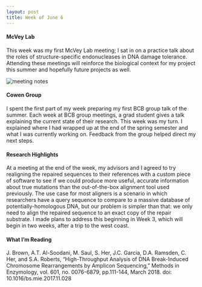 ```yaml
---
layout: post
title: Week of June 6
---
```



#### McVey Lab 
This week was my first McVey Lab meeting; I sat in on a practice talk about the roles of structure-specific endonucleases in DNA damage tolerance. Attending these meetings will reinforce the biological context for my project this summer and hopefully future projects as well. 

![meeting notes](/images/McVeyLabJournal.png)


#### Cowen Group
I spent the first part of my week preparing my first BCB group talk of the summer. Each week at BCB group meetings, a grad student gives a talk explaining the current state of their research. This week was my turn. I explained where I had wrapped up at the end of the spring semester and what I was currently working on. Feedback from the group helped direct my next steps.

#### Research Highlights
At a meeting at the end of the week, my advisors and I agreed to try realigning the repaired sequences to their references with a custom piece of software to see if we could produce more useful, accurate information about true mutations than the out-of-the-box alignment tool used previously. The use case for most aligners is a scenario in which researchers have a query sequence to compare to a massive database of potentially-homologous DNA, but our problem is simpler than that: we only need to align the repaired sequence to an exact copy of the repair substrate. I made plans to address this beginning in Week 3, which will begin in two weeks, after a trip to the west coast. 
 

#### What I’m Reading 
J. Brown, A.T. Al-Soodani, M. Saul, S. Her, J.C. Garcia, D.A. Ramsden, C. Her, and S.A. Roberts, “High-Throughput Analysis of DNA Break-Induced Chromosome Rearrangements by Amplicon Sequencing,” Methods in Enzymology, vol. 601, no. 0076-6879, pp.111-144, March 2018. doi: 10.1016/bs.mie.2017.11.028
